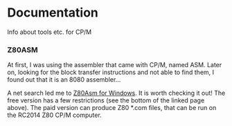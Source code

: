 # Documentation
Info about tools etc. for CP/M

### Z80ASM
At first, I was using the assembler that came with CP/M, named ASM. Later on, looking for the block transfer instructions and not able to find them, I found out that it is an 8080 assembler...

A net search led me to [Z80Asm for Windows](http://www.trs-80emulators.com/z80disasm/). It is worth checking it out! The free version has a few restrictions (see the bottom of the linked page above). The paid version can produce Z80 \*.com files, that can be run on the RC2014 Z80 CP/M computer.

